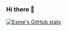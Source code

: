 ### Hi there 👋

[![Esme's GitHub stats](https://github-readme-stats.vercel.app/api?username=EsmeYi)](https://github.com/anuraghazra/github-readme-stats)

<!--
**EsmeYi/EsmeYi** is a ✨ _special_ ✨ repository because its `README.md` (this file) appears on your GitHub profile.

Here are some ideas to get you started:

- 🔭 I’m currently working on ...
- 🌱 I’m currently learning ...
- 👯 I’m looking to collaborate on ...
- 🤔 I’m looking for help with ...
- 💬 Ask me about ...
- 📫 How to reach me: ...
- 😄 Pronouns: ...
- ⚡ Fun fact: ...
-->


